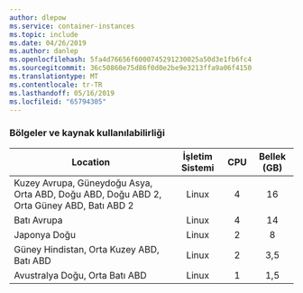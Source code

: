 ```yaml
---
author: dlepow
ms.service: container-instances
ms.topic: include
ms.date: 04/26/2019
ms.author: danlep
ms.openlocfilehash: 5fa4d76656f6000745291230025a50d3e1fb6fc4
ms.sourcegitcommit: 36c50860e75d86f0d0e2be9e3213ffa9a06f4150
ms.translationtype: MT
ms.contentlocale: tr-TR
ms.lasthandoff: 05/16/2019
ms.locfileid: "65794305"
---
```

### <a name="regions-and-resource-availability"></a>Bölgeler ve kaynak kullanılabilirliği

| Location | İşletim Sistemi | CPU | Bellek (GB) |
| -------- | :---: | :---: | :-----------: |
| Kuzey Avrupa, Güneydoğu Asya, Orta ABD, Doğu ABD, Doğu ABD 2, Orta Güney ABD, Batı ABD 2 | Linux | 4 | 16 |
| Batı Avrupa | Linux | 4 | 14 |
| Japonya Doğu | Linux | 2 | 8 |
| Güney Hindistan, Orta Kuzey ABD, Batı ABD | Linux | 2 | 3,5 |
| Avustralya Doğu, Orta Batı ABD | Linux | 1 | 1,5 |